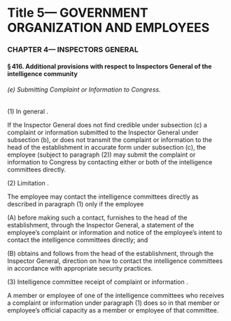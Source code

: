 
# Title 5— GOVERNMENT ORGANIZATION AND EMPLOYEES
### CHAPTER 4— INSPECTORS GENERAL
#### § 416. Additional provisions with respect to Inspectors General of the intelligence community
###### (e) Submitting Complaint or Information to Congress.

(1) In general .

If the Inspector General does not find credible under subsection (c) a complaint or information submitted to the Inspector General under subsection (b), or does not transmit the complaint or information to the head of the establishment in accurate form under subsection (c), the employee (subject to paragraph (2)) may submit the complaint or information to Congress by contacting either or both of the intelligence committees directly.

(2) Limitation .

The employee may contact the intelligence committees directly as described in paragraph (1) only if the employee

(A) before making such a contact, furnishes to the head of the establishment, through the Inspector General, a statement of the employee’s complaint or information and notice of the employee’s intent to contact the intelligence committees directly; and

(B) obtains and follows from the head of the establishment, through the Inspector General, direction on how to contact the intelligence committees in accordance with appropriate security practices.

(3) Intelligence committee receipt of complaint or information .

A member or employee of one of the intelligence committees who receives a complaint or information under paragraph (1) does so in that member or employee’s official capacity as a member or employee of that committee.
